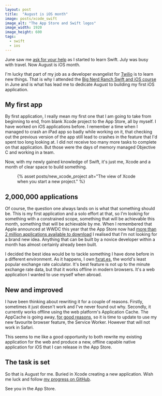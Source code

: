 ```yaml
---
layout: post
title:  "August is iOS month"
image: posts/xcode_swift
image_alt: "The App Store and Swift logos"
image_width: 1920
image_height: 600
tags:
  - swift
  - ios
---
```


June saw me [ask for your help](/blog/2016/06/20/critique-my-swift-on-exercism/) as I started to learn Swift. July was busy with travel. Now August is iOS month.

I'm lucky that part of my job as a developer evangelist for [Twilio](https://www.twilio.com/) is to learn new things. That is why I attended the [Big Nerd Ranch Swift and iOS course](https://training.bignerdranch.com/classes/ios-essentials-with-swift) in June and is what has lead me to dedicate August to building my first iOS application.

## My first app

By first application, I really mean my first one that I am going to take from beginning to end, from blank Xcode project to the App Store, all by myself. I have worked on iOS applications before. I remember a time when I managed to crash an iPad app so badly while working on it, that checking out the previous version of the app still lead to crashes in the feature that I'd spent too long looking at. I did not receive too many more tasks to complete on that application. But those were the days of memory managed Objective C and working in a team.

Now, with my newly gained knowledge of Swift, it's just me, Xcode and a month of clear space to build something.

<figure>
  <picture>
    <source type="image/webp" srcset="{% asset posts/new_xcode_project @path %}.webp">
    {% asset posts/new_xcode_project alt="The view of Xcode when you start a new project." %}
  </picture>
</figure>

## 2,000,000 applications

Of course, the question one always lands on is what that something should be. This is my first application and a solo effort at that, so I'm looking for something with a constrained scope, something that will be achievable this month, something that will be achievable by me. When I remembered that Apple announced at WWDC this year that the App Store now had [more than 2 million applications available to download](http://www.theverge.com/2016/6/13/11922926/apple-apps-2-million-wwdc-2016) I realised that I'm not looking for a brand new idea. Anything that can be built by a novice developer within a month has almost certainly already been built.

I decided the best idea would be to tackle something I have done before in a different environment. As it happens, I own [fxrat.es](http://fxrat.es/), the world's least popular exchange rate calculator. It's best feature is not up to the minute exchange rate data, but that it works offline in modern browsers. It's a web application I wanted to use myself when abroad.

## New and improved

I have been thinking about rewriting it for a couple of reasons. Firstly, sometimes it just doesn't work and I've never found out why. Secondly, it currently works offline using the web platform's Application Cache. The AppCache is going away, [for good reasons](http://alistapart.com/article/application-cache-is-a-douchebag), so it is time to update to use my new favourite browser feature, the Service Worker. However that will not work in Safari.

This seems to me like a good opportunity to both rewrite my existing application for the web and produce a new, offline capable native application for iOS that I can release in the App Store.

## The task is set

So that is August for me. Buried in Xcode creating a new application. Wish me luck and follow [my progress on GitHub](https://github.com/philnash/fxrates-ios).

See you in the App Store.
